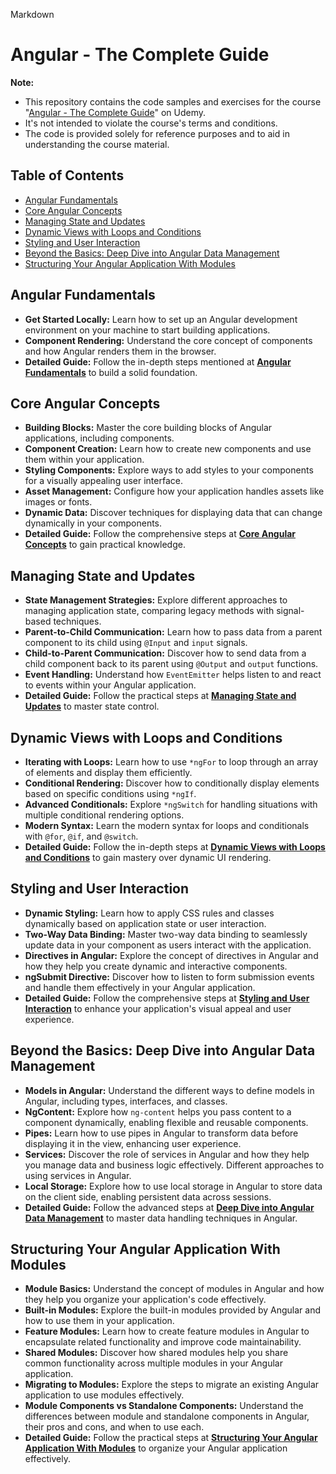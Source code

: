 Markdown
# **Angular - The Complete Guide** <!-- omit in toc -->

**Note:**
- This repository contains the code samples and exercises for the course "[Angular - The Complete Guide](https://www.udemy.com/course/the-complete-guide-to-angular-2/)" on Udemy.
- It's not intended to violate the course's terms and conditions.
- The code is provided solely for reference purposes and to aid in understanding the course material.

## **Table of Contents** <!-- omit in toc -->
- [Angular Fundamentals](#angular-fundamentals)
- [Core Angular Concepts](#core-angular-concepts)
- [Managing State and Updates](#managing-state-and-updates)
- [Dynamic Views with Loops and Conditions](#dynamic-views-with-loops-and-conditions)
- [Styling and User Interaction](#styling-and-user-interaction)
- [Beyond the Basics: Deep Dive into Angular Data Management](#beyond-the-basics-deep-dive-into-angular-data-management)
- [Structuring Your Angular Application With Modules](#structuring-your-angular-application-with-modules)


## Angular Fundamentals

- **Get Started Locally:** Learn how to set up an Angular development environment on your machine to start building applications.
- **Component Rendering:** Understand the core concept of components and how Angular renders them in the browser.
- **Detailed Guide:** Follow the in-depth steps mentioned at [**Angular Fundamentals**](./docs/1.%20Angular%20Fundamentals.md) to build a solid foundation.

## Core Angular Concepts

- **Building Blocks:** Master the core building blocks of Angular applications, including components.
- **Component Creation:** Learn how to create new components and use them within your application.
- **Styling Components:** Explore ways to add styles to your components for a visually appealing user interface.
- **Asset Management:** Configure how your application handles assets like images or fonts.
- **Dynamic Data:** Discover techniques for displaying data that can change dynamically in your components.
- **Detailed Guide:** Follow the comprehensive steps at [**Core Angular Concepts**](./docs/2.%20Core%20Angular%20Concepts.md) to gain practical knowledge.

## Managing State and Updates

- **State Management Strategies:** Explore different approaches to managing application state, comparing legacy methods with signal-based techniques.
- **Parent-to-Child Communication:** Learn how to pass data from a parent component to its child using `@Input` and `input` signals.
- **Child-to-Parent Communication:** Discover how to send data from a child component back to its parent using `@Output` and `output` functions.
- **Event Handling:** Understand how `EventEmitter` helps listen to and react to events within your Angular application.
- **Detailed Guide:** Follow the practical steps at [**Managing State and Updates**](./docs/3.%20Managing%20State%20and%20Updates.md) to master state control.

## Dynamic Views with Loops and Conditions

- **Iterating with Loops:** Learn how to use `*ngFor` to loop through an array of elements and display them efficiently.
- **Conditional Rendering:** Discover how to conditionally display elements based on specific conditions using `*ngIf`.
- **Advanced Conditionals:** Explore `*ngSwitch` for handling situations with multiple conditional rendering options.
- **Modern Syntax:** Learn the modern syntax for loops and conditionals with `@for`, `@if`, and `@switch`.
- **Detailed Guide:** Follow the in-depth steps at [**Dynamic Views with Loops and Conditions**](./docs/4.%20Dynamic%20Views%20with%20Loops%20and%20Conditions.md) to gain mastery over dynamic UI rendering.

## Styling and User Interaction

- **Dynamic Styling:** Learn how to apply CSS rules and classes dynamically based on application state or user interaction.
- **Two-Way Data Binding:** Master two-way data binding to seamlessly update data in your component as users interact with the application.
- **Directives in Angular:** Explore the concept of directives in Angular and how they help you create dynamic and interactive components.
- **ngSubmit Directive:** Discover how to listen to form submission events and handle them effectively in your Angular application.
- **Detailed Guide:** Follow the comprehensive steps at [**Styling and User Interaction**](./docs/5.%20Styling%20and%20User%20Interaction.md) to enhance your application's visual appeal and user experience.

## Beyond the Basics: Deep Dive into Angular Data Management

- **Models in Angular:** Understand the different ways to define models in Angular, including types, interfaces, and classes.
- **NgContent:** Explore how `ng-content` helps you pass content to a component dynamically, enabling flexible and reusable components.
- **Pipes:** Learn how to use pipes in Angular to transform data before displaying it in the view, enhancing user experience.
- **Services:** Discover the role of services in Angular and how they help you manage data and business logic effectively. Different approaches to using services in Angular.
- **Local Storage:** Explore how to use local storage in Angular to store data on the client side, enabling persistent data across sessions.
- **Detailed Guide:** Follow the advanced steps at [**Deep Dive into Angular Data Management**](./docs/6.%20Deep%20Dive%20into%20Angular%20Data%20Management.md) to master data handling techniques in Angular.

## Structuring Your Angular Application With Modules

- **Module Basics:** Understand the concept of modules in Angular and how they help you organize your application's code effectively.
- **Built-in Modules:** Explore the built-in modules provided by Angular and how to use them in your application.
- **Feature Modules:** Learn how to create feature modules in Angular to encapsulate related functionality and improve code maintainability.
- **Shared Modules:** Discover how shared modules help you share common functionality across multiple modules in your Angular application.
- **Migrating to Modules:** Explore the steps to migrate an existing Angular application to use modules effectively.
- **Module Components vs Standalone Components:** Understand the differences between module and standalone components in Angular, their pros and cons, and when to use each.
- **Detailed Guide:** Follow the practical steps at [**Structuring Your Angular Application With Modules**](./docs/7.%20Structuring%20Your%20Angular%20Application%20With%20Modules.md) to organize your Angular application effectively.
